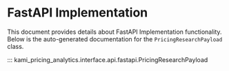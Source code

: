 # FastAPI Implementation

This document provides details about FastAPI Implementation functionality. Below is the auto-generated documentation for the `PricingResearchPayload` class.

::: kami_pricing_analytics.interface.api.fastapi.PricingResearchPayload
